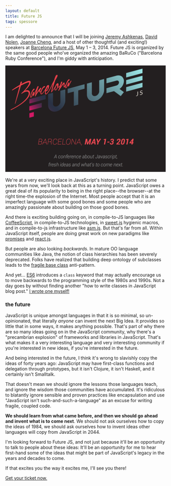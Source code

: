 ```yaml
---
layout: default
title: Future JS
tags: spessore
---
```


I am delighted to announce that I will be joining [Jeremy Ashkenas](http://ashkenas.com/), [David Nolen](http://swannodette.github.io/), [Joanne Cheng](http://joannecheng.me/), and a host of other thoughtful (and exciting!) speakers at [Barcelona Future JS](http://www.futurejs.org), May 1 – 3, 2014. Future JS is organized by the same good people who've organized the amazing BaRuCo ("Barcelona Ruby Conference"), and I'm giddy with anticipation.

[![Barcelona Future JS](/assets/images/futurejs.png)](http://www.futurejs.org)

We're at a very exciting place in JavaScript's history. I predict that some years from now, we'll look back at this as a turning point. JavaScript owes a great deal of its popularity to being in the right place--the browser--at the right time-the explosion of the Internet. Most people accept that it is an imperfect language with some good bones and some people who are amazingly passionate about building on those good bones.

And there is exciting building going on, in compile-to-JS languages like [CoffeeScript](http://coffeescript.org), in compile-to-JS technologies, in [sweet.js](http://sweetjs.org) hygienic macros, and in compile-to-js infrastructure like [asm.js](http://asmjs.org). But that's far from all. Within JavaScript itself, people are doing great work on new paradigms like [promises](http://promises-aplus.github.io/promises-spec/) and [react.js](http://reactjs.com).

But people are also looking *backwards*. In mature OO language communities like Java, the notion of class hierarchies has been severely deprecated. Folks have realized that building deep ontology of subclasses leads to the [fragile base class](https://en.wikipedia.org/wiki/Fragile_base_class) anti-pattern.

And yet... [ES6](https://wiki.mozilla.org/ES6_plans) introduces a `class` keyword that may actually encourage us to move backwards to the programming style of the 1980s and 1990s. Not a day goes by without finding another "how to write classes in JavaScript blog post." [I wrote one myself!](http://raganwald.com/2014/03/10/writing-oop-using-oop.html)

### the future

JavaScript is unique amongst languages in that it is so minimal, so un-opinionated, that literally *anyone* can invent the next Big Idea. It provides so little that in some ways, it makes anything possible. That's part of why there are so many ideas going on in the JavaScript community, why there's a "precambrian explosion" of frameworks and libraries in JavaScript. That's what makes it a very interesting language and very interesting community if you're interested in new ideas, if you're interested in the future.

And being interested in the future, I think it's wrong to slavishly copy the ideas of forty years ago: JavaScript may have first-class functions and delegation through prototypes, but it isn't Clojure, it isn't Haskell, and it certainly isn't Smalltalk.

That doesn't mean we should ignore the lessons those languages teach, and ignore the wisdom those communities have accumulated. It's ridiculous to blatantly ignore sensible and proven practices like encapsulation and use "JavaScript isn't such-and-such-a-language" as an excuse for writing fragile, coupled code.

**We should learn from what came before, and then we should go ahead and invent what is to come next**. We should not ask ourselves how to copy the ideas of 1984, we should ask ourselves how to invent ideas other languages will copy from JavaScript in 2044.

I'm looking forward to Future JS, and not just because it'll be an opportunity to talk to people about these ideas: It'll be an opportunity for me to hear first-hand some of the ideas that might be part of JavaScript's legacy in the years and decades to come.

If that excites you the way it excites me, I'll see you there!

[Get your ticket now.](http://www.futurejs.org/tickets)